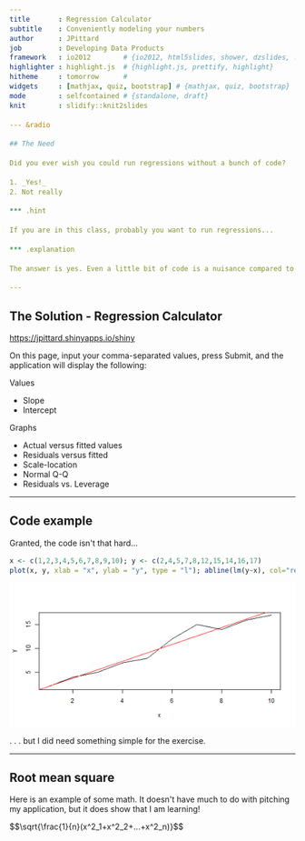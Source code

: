 ```yaml
---
title       : Regression Calculator
subtitle    : Conveniently modeling your numbers
author      : JPittard
job         : Developing Data Products
framework   : io2012        # {io2012, html5slides, shower, dzslides, ...}
highlighter : highlight.js  # {highlight.js, prettify, highlight}
hitheme     : tomorrow      # 
widgets     : [mathjax, quiz, bootstrap] # {mathjax, quiz, bootstrap}
mode        : selfcontained # {standalone, draft}
knit        : slidify::knit2slides

--- &radio

## The Need

Did you ever wish you could run regressions without a bunch of code?

1. _Yes!_
2. Not really

*** .hint 

If you are in this class, probably you want to run regressions...

*** .explanation

The answer is yes. Even a little bit of code is a nuisance compared to having it done for you.

---
```


## The Solution - Regression Calculator

<a href="https://jpittard.shinyapps.io/shiny/">https://jpittard.shinyapps.io/shiny</a>

On this page, input your comma-separated values, press Submit, and the application will display the following:

Values
  - Slope
  - Intercept
  
Graphs
  - Actual versus fitted values
  - Residuals versus fitted
  - Scale-location
  - Normal Q-Q
  - Residuals vs. Leverage

---


## Code example

Granted, the code isn't that hard...

```r
x <- c(1,2,3,4,5,6,7,8,9,10); y <- c(2,4,5,7,8,12,15,14,16,17)
plot(x, y, xlab = "x", ylab = "y", type = "l"); abline(lm(y~x), col="red")
```

![plot of chunk unnamed-chunk-1](assets/fig/unnamed-chunk-1-1.png) 

. . . but I did need something simple for the exercise.

---

## Root mean square

Here is an example of some math. It doesn't have much to do with pitching my application, but it does show that I am learning!

<p>$$\sqrt{\frac{1}{n}(x^2_1+x^2_2+...+x^2_n)}$$</p>


